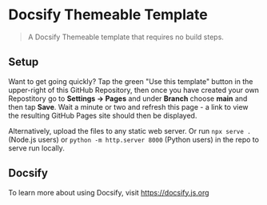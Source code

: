 # Docsify Themeable Template

> A Docsify Themeable template that requires no build steps.

## Setup

Want to get going quickly? Tap the green "Use this template" button in the upper-right of this GitHub Repository, then once you have created your own Repostitory go to **Settings -> Pages** and under **Branch** choose **main** and then tap **Save**. Wait a minute or two and refresh this page - a link to view the resulting GitHub Pages site should then be displayed.

Alternatively, upload the files to any static web server. Or run `npx serve .` (Node.js users) or `python -m http.server 8000` (Python users) in the repo to serve run locally.

## Docsify

To learn more about using Docsify, visit https://docsify.js.org